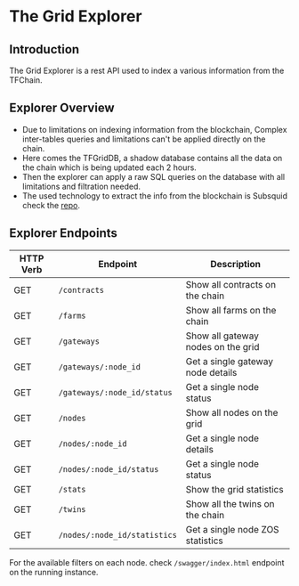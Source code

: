 <h1>The Grid Explorer</h1>

## Introduction

The Grid Explorer is a rest API used to index a various information from the TFChain.

## Explorer Overview

- Due to limitations on indexing information from the blockchain, Complex inter-tables queries and limitations can't be applied directly on the chain.
- Here comes the TFGridDB, a shadow database contains all the data on the chain which is being updated each 2 hours.
- Then the explorer can apply a raw SQL queries on the database with all limitations and filtration needed.
- The used technology to extract the info from the blockchain is Subsquid check the [repo](https://github.com/threefoldtech/tfchain_graphql).

## Explorer Endpoints

| HTTP Verb | Endpoint                    | Description                        |
| --------- | --------------------------- | ---------------------------------- |
| GET       | `/contracts`                | Show all contracts on the chain    |
| GET       | `/farms`                    | Show all farms on the chain        |
| GET       | `/gateways`                 | Show all gateway nodes on the grid |
| GET       | `/gateways/:node_id`        | Get a single gateway node details  |
| GET       | `/gateways/:node_id/status` | Get a single node status           |
| GET       | `/nodes`                    | Show all nodes on the grid         |
| GET       | `/nodes/:node_id`           | Get a single node details          |
| GET       | `/nodes/:node_id/status`    | Get a single node status           |
| GET       | `/stats`                    | Show the grid statistics           |
| GET       | `/twins`                    | Show all the twins on the chain    |
| GET       | `/nodes/:node_id/statistics`| Get a single node ZOS statistics   |

For the available filters on each node. check `/swagger/index.html` endpoint on the running instance.
